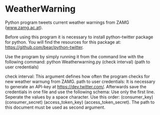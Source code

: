 WeatherWarning
==============

Python program tweets current weather warnings from ZAMG (www.zamg.ac.at).

Before using this program it is necessary to install python-twitter package for python. You will find the resources for this package at: https://github.com/bear/python-twitter.

Use the program by simply running it from the command line with the following command:
  python Weatherwarning.py (check interval) (path to user credentials)
  
  check interval: This argument defines how often the program checks for new weather warnung from ZAMG.
  path to user credentials: It is necessary to generate an API-key at https://dev.twitter.com/. Afterwards save the credentials in one file and use the following schema: Use only the first line. Seperate the values by a space character. Use this order: (consumer_key) (consumer_secret) (access_token_key) (access_token_secret). The path to this document must be used as second argument.

